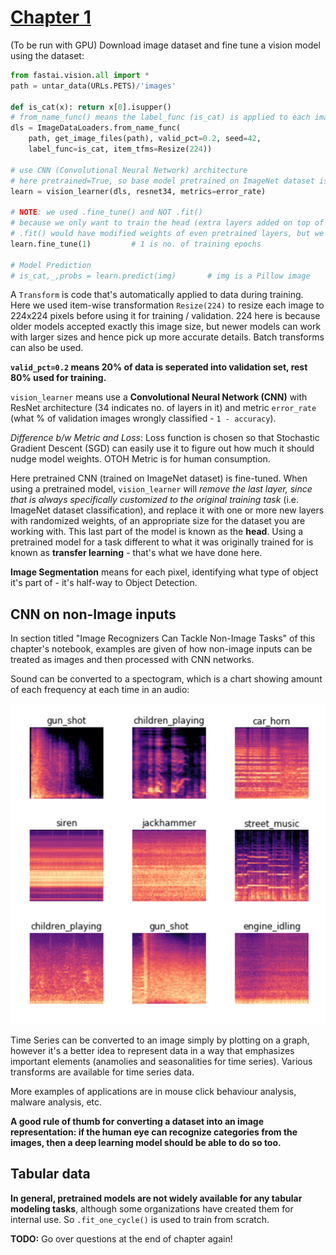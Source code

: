 # [Chapter 1](https://colab.research.google.com/github/fastai/fastbook/blob/master/01_intro.ipynb)

(To be run with GPU) Download image dataset and fine tune a vision model using the dataset:
```python
from fastai.vision.all import *
path = untar_data(URLs.PETS)/'images'

def is_cat(x): return x[0].isupper()
# from_name_func() means the label_func (is_cat) is applied to each image name to find its class
dls = ImageDataLoaders.from_name_func(
    path, get_image_files(path), valid_pct=0.2, seed=42,
    label_func=is_cat, item_tfms=Resize(224))

# use CNN (Convolutional Neural Network) architecture
# here pretrained=True, so base model pretrained on ImageNet dataset is used.
learn = vision_learner(dls, resnet34, metrics=error_rate)

# NOTE: we used .fine_tune() and NOT .fit() 
# because we only want to train the head (extra layers added on top of pretrained base model)
# .fit() would have modified weights of even pretrained layers, but we don't want to throw away their info
learn.fine_tune(1)         # 1 is no. of training epochs

# Model Prediction
# is_cat,_,probs = learn.predict(img)       # img is a Pillow image
```

A `Transform` is code that's automatically applied to data during training. 
Here we used item-wise transformation `Resize(224)` to resize each image to 224x224 pixels before using it for training / validation. 224 here is because older models accepted exactly this image size, but newer models can work with larger sizes and hence pick up more accurate details. Batch transforms can also be used.

**`valid_pct=0.2` means 20% of data is seperated into validation set, rest 80% used for training.**

`vision_learner` means use a **Convolutional Neural Network (CNN)** with ResNet architecture (34 indicates no. of layers in it) and metric `error_rate` (what % of validation images wrongly classified - `1 - accuracy`).

*Difference b/w Metric and Loss*: Loss function is chosen so that Stochastic Gradient Descent (SGD) can easily use it to figure out how much it should nudge model weights. OTOH Metric is for human consumption.

Here pretrained CNN (trained on ImageNet dataset) is fine-tuned. When using a pretrained model, `vision_learner` will *remove the last layer, since that is always specifically customized to the original training task* (i.e. ImageNet dataset classification), and replace it with one or more new layers with randomized weights, of an appropriate size for the dataset you are working with. This last part of the model is known as the **head**. Using a pretrained model for a task different to what it was originally trained for is known as **transfer learning** - that's what we have done here.

**Image Segmentation** means for each pixel, identifying what type of object it's part of - it's half-way to Object Detection.

## CNN on non-Image inputs
In section titled "Image Recognizers Can Tackle Non-Image Tasks" of this chapter's notebook, examples are given
of how non-image inputs can be treated as images and then processed with CNN networks.

Sound can be converted to a spectogram, which is a chart showing amount of each frequency at each time in an audio:

![Audio Spectograms](images/audio_spectograms.png)

Time Series can be converted to an image simply by plotting on a graph, however it's a better idea to represent data in a way that emphasizes important elements (anamolies and seasonalities for time series). Various transforms are available for time series data.

More examples of applications are in mouse click behaviour analysis, malware analysis, etc.

**A good rule of thumb for converting a dataset into an image representation: if the human eye can recognize categories from the images, then a deep learning model should be able to do so too.**

## Tabular data
**In general, pretrained models are not widely available for any tabular modeling tasks**, although some organizations have created them for internal use. So `.fit_one_cycle()` is used to train from scratch.

**TODO:** Go over questions at the end of chapter again!
